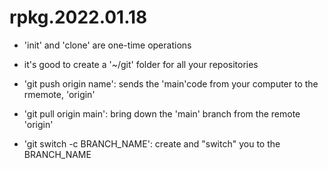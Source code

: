 # rpkg.2022.01.18

- 'init' and 'clone' are one-time operations
- it's good to create a '~/git' folder for all your repositories
- 'git push origin name': sends the 'main'code from your computer to the rmemote, 'origin' 
- 'git pull origin main': bring down the 'main' branch from the remote 'origin' 

- 'git switch -c BRANCH_NAME': create and "switch" you to the BRANCH_NAME
